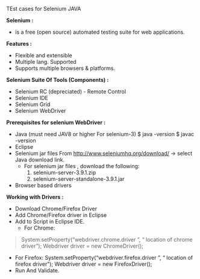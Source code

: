 TEst cases for Selenium JAVA

**Selenium :**
- is a free (open source) automated testing suite for web applications.


**Features :**
 - Flexible and extensible
 - Multiple lang. Supported
 - Supports multiple browsers & platforms.

**Selenium Suite Of Tools (Components) :**
 - Selenium RC (depreciated) - Remote Control
 - Selenium IDE
 - Selenium Grid
 - Selenium WebDriver

**Prerequisites for selenium WebDriver :** 
 - Java  (must need JAV8 or higher For selenium-3)
   $ java -version
   $ javac -version
 - Eclipse
 - Selenium jar files 
    From http://www.seleniumhq.org/download/  → select Java download link.
    - For selenium jar files , download the following: 
      1) selenium-server-3.9.1.zip
      2) selenium-server-standalone-3.9.1.jar      
 - Browser based drivers
 
**Working with Drivers :** 
 - Download Chrome/Firefox Driver
 - Add Chrome/Firefox driver in Eclipse
 - Add to Script in Eclipse IDE.
   - For Chrome:
 >   System.setProperty(“webdriver.chrome.driver ”, “ location of chrome driver”); 
 >   Webdriver driver = new ChromeDriver();
   - For Firefox:
     System.setProperty(“webdriver.firefox.driver ”, “ location of firefox driver”);
     Webdriver driver = new FirefoxDriver();
 - Run And Validate.



